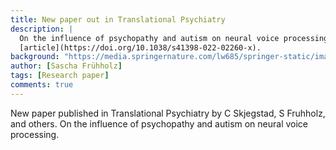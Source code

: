 ```yaml
---
title: New paper out in Translational Psychiatry
description: |
  On the influence of psychopathy and autism on neural voice processing. Link to
  [article](https://doi.org/10.1038/s41398-022-02260-x).
background: "https://media.springernature.com/lw685/springer-static/image/art%3A10.1038%2Fs41398-022-02260-x/MediaObjects/41398_2022_2260_Fig1_HTML.png?as=webp"
author: [Sascha Frühholz]
tags: [Research paper]
comments: true
---
```


New paper published in Translational Psychiatry by C Skjegstad, S Fruhholz, and others. On the influence of psychopathy and autism on neural voice processing.
